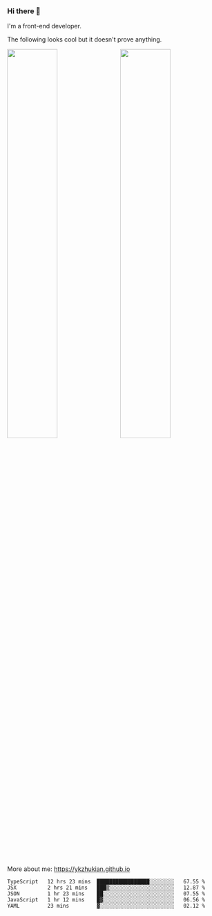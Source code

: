 ### Hi there 👋

I'm a front-end developer.

The following looks cool but it doesn't prove anything.

[<img align="right" width="48%" src="https://github-readme-stats.vercel.app/api?username=ykzhukian&show_icons=true&theme=dracula">](https://github.com/anuraghazra/github-readme-stats)

[<img width="48%" src="https://github-readme-stats.vercel.app/api/top-langs/?username=ykzhukian&layout=compact&theme=dracula">](https://github.com/anuraghazra/github-readme-stats)

More about me: 
https://ykzhukian.github.io

<!--START_SECTION:waka-->
```text
TypeScript   12 hrs 23 mins  █████████████████░░░░░░░░   67.55 % 
JSX          2 hrs 21 mins   ███▒░░░░░░░░░░░░░░░░░░░░░   12.87 % 
JSON         1 hr 23 mins    ██░░░░░░░░░░░░░░░░░░░░░░░   07.55 % 
JavaScript   1 hr 12 mins    █▓░░░░░░░░░░░░░░░░░░░░░░░   06.56 % 
YAML         23 mins         ▓░░░░░░░░░░░░░░░░░░░░░░░░   02.12 % 
```
<!--END_SECTION:waka-->

